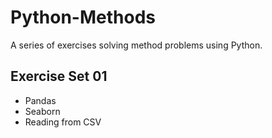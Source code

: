 # Python-Methods

A series of exercises solving method problems using Python.

## Exercise Set 01

- Pandas
- Seaborn
- Reading from CSV
